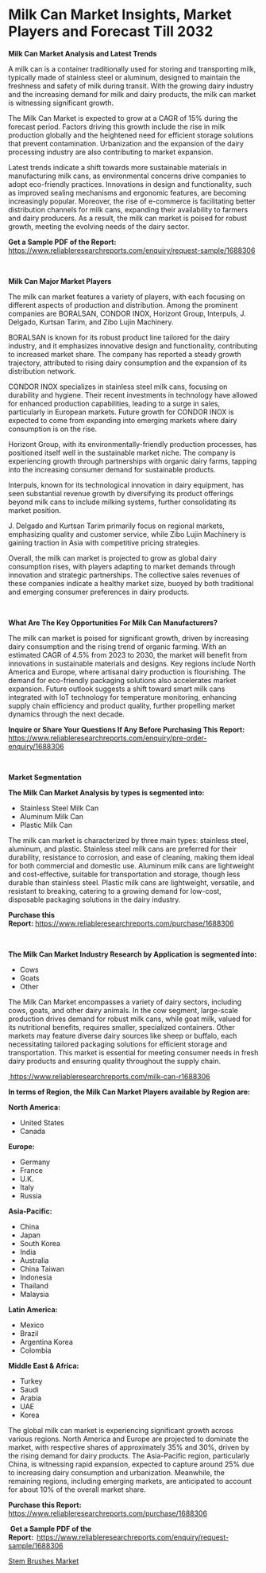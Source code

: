 <p><h1>Milk Can Market Insights, Market Players and Forecast Till 2032</h1></p><p><strong>Milk Can Market Analysis and Latest Trends</strong></p>
<p><p>A milk can is a container traditionally used for storing and transporting milk, typically made of stainless steel or aluminum, designed to maintain the freshness and safety of milk during transit. With the growing dairy industry and the increasing demand for milk and dairy products, the milk can market is witnessing significant growth.</p><p>The Milk Can Market is expected to grow at a CAGR of 15% during the forecast period. Factors driving this growth include the rise in milk production globally and the heightened need for efficient storage solutions that prevent contamination. Urbanization and the expansion of the dairy processing industry are also contributing to market expansion.</p><p>Latest trends indicate a shift towards more sustainable materials in manufacturing milk cans, as environmental concerns drive companies to adopt eco-friendly practices. Innovations in design and functionality, such as improved sealing mechanisms and ergonomic features, are becoming increasingly popular. Moreover, the rise of e-commerce is facilitating better distribution channels for milk cans, expanding their availability to farmers and dairy producers. As a result, the milk can market is poised for robust growth, meeting the evolving needs of the dairy sector.</p></p>
<p><strong>Get a Sample PDF of the Report:&nbsp;</strong> <a href="https://www.reliableresearchreports.com/enquiry/request-sample/1688306?utm_campaign=2119&utm_medium=2&utm_source=Github&utm_content=ia&utm_term=18022025&utm_id=milk-can">https://www.reliableresearchreports.com/enquiry/request-sample/1688306</a></p>
<p>&nbsp;</p>
<p><strong>Milk Can Major Market Players</strong></p>
<p><p>The milk can market features a variety of players, with each focusing on different aspects of production and distribution. Among the prominent companies are BORALSAN, CONDOR INOX, Horizont Group, Interpuls, J. Delgado, Kurtsan Tarim, and Zibo Lujin Machinery. </p><p>BORALSAN is known for its robust product line tailored for the dairy industry, and it emphasizes innovative design and functionality, contributing to increased market share. The company has reported a steady growth trajectory, attributed to rising dairy consumption and the expansion of its distribution network.</p><p>CONDOR INOX specializes in stainless steel milk cans, focusing on durability and hygiene. Their recent investments in technology have allowed for enhanced production capabilities, leading to a surge in sales, particularly in European markets. Future growth for CONDOR INOX is expected to come from expanding into emerging markets where dairy consumption is on the rise.</p><p>Horizont Group, with its environmentally-friendly production processes, has positioned itself well in the sustainable market niche. The company is experiencing growth through partnerships with organic dairy farms, tapping into the increasing consumer demand for sustainable products.</p><p>Interpuls, known for its technological innovation in dairy equipment, has seen substantial revenue growth by diversifying its product offerings beyond milk cans to include milking systems, further consolidating its market position.</p><p>J. Delgado and Kurtsan Tarim primarily focus on regional markets, emphasizing quality and customer service, while Zibo Lujin Machinery is gaining traction in Asia with competitive pricing strategies.</p><p>Overall, the milk can market is projected to grow as global dairy consumption rises, with players adapting to market demands through innovation and strategic partnerships. The collective sales revenues of these companies indicate a healthy market size, buoyed by both traditional and emerging consumer preferences in dairy products.</p></p>
<p>&nbsp;</p>
<p><strong>What Are The Key Opportunities For Milk Can Manufacturers?</strong></p>
<p><p>The milk can market is poised for significant growth, driven by increasing dairy consumption and the rising trend of organic farming. With an estimated CAGR of 4.5% from 2023 to 2030, the market will benefit from innovations in sustainable materials and designs. Key regions include North America and Europe, where artisanal dairy production is flourishing. The demand for eco-friendly packaging solutions also accelerates market expansion. Future outlook suggests a shift toward smart milk cans integrated with IoT technology for temperature monitoring, enhancing supply chain efficiency and product quality, further propelling market dynamics through the next decade.</p></p>
<p><strong>Inquire or Share Your Questions If Any Before Purchasing This Report:</strong> <a href="https://www.reliableresearchreports.com/enquiry/pre-order-enquiry/1688306?utm_campaign=2119&utm_medium=2&utm_source=Github&utm_content=ia&utm_term=18022025&utm_id=milk-can">https://www.reliableresearchreports.com/enquiry/pre-order-enquiry/1688306</a></p>
<p>&nbsp;</p>
<p><strong>Market Segmentation</strong></p>
<p><strong>The Milk Can Market Analysis by types is segmented into:</strong></p>
<p><ul><li>Stainless Steel Milk Can</li><li>Aluminum Milk Can</li><li>Plastic Milk Can</li></ul></p>
<p><p>The milk can market is characterized by three main types: stainless steel, aluminum, and plastic. Stainless steel milk cans are preferred for their durability, resistance to corrosion, and ease of cleaning, making them ideal for both commercial and domestic use. Aluminum milk cans are lightweight and cost-effective, suitable for transportation and storage, though less durable than stainless steel. Plastic milk cans are lightweight, versatile, and resistant to breaking, catering to a growing demand for low-cost, disposable packaging solutions in the dairy industry.</p></p>
<p><strong>Purchase this Report:&nbsp;</strong><a href="https://www.reliableresearchreports.com/purchase/1688306?utm_campaign=2119&utm_medium=2&utm_source=Github&utm_content=ia&utm_term=18022025&utm_id=milk-can">https://www.reliableresearchreports.com/purchase/1688306</a></p>
<p>&nbsp;</p>
<p><strong>The Milk Can Market Industry Research by Application is segmented into:</strong></p>
<p><ul><li>Cows</li><li>Goats</li><li>Other</li></ul></p>
<p><p>The Milk Can Market encompasses a variety of dairy sectors, including cows, goats, and other dairy animals. In the cow segment, large-scale production drives demand for robust milk cans, while goat milk, valued for its nutritional benefits, requires smaller, specialized containers. Other markets may feature diverse dairy sources like sheep or buffalo, each necessitating tailored packaging solutions for efficient storage and transportation. This market is essential for meeting consumer needs in fresh dairy products and ensuring quality throughout the supply chain.</p></p>
<p><a href="https://www.reliableresearchreports.com/milk-can-r1688306?utm_campaign=2119&utm_medium=2&utm_source=Github&utm_content=ia&utm_term=18022025&utm_id=milk-can">&nbsp;https://www.reliableresearchreports.com/milk-can-r1688306</a></p>
<p><strong>In terms of Region, the Milk Can Market Players available by Region are:</strong></p>
<p>
    <p> <strong> North America: </strong>
        <ul>
            <li>United States</li>
            <li>Canada</li>
        </ul>
        </p> 
    <p> <strong> Europe: </strong>
        <ul>
            <li>Germany</li>
            <li>France</li>
            <li>U.K.</li>
            <li>Italy</li>
            <li>Russia</li>
        </ul>
        </p> 
    <p> <strong> Asia-Pacific: </strong>
        <ul>
            <li>China</li>
            <li>Japan</li>
            <li>South Korea</li>
            <li>India</li>
            <li>Australia</li>
            <li>China Taiwan</li>
            <li>Indonesia</li>
            <li>Thailand</li>
            <li>Malaysia</li>
        </ul>
        </p> 
    <p> <strong> Latin America: </strong>
        <ul>
            <li>Mexico</li>
            <li>Brazil</li>
            <li>Argentina Korea</li>
            <li>Colombia</li>
        </ul>
        </p> 
    <p> <strong> Middle East & Africa: </strong>
        <ul>
            <li>Turkey</li>
            <li>Saudi</li>
            <li>Arabia</li>
            <li>UAE</li>
            <li>Korea</li>
        </ul>
    </p>
    </p>
<p><p>The global milk can market is experiencing significant growth across various regions. North America and Europe are projected to dominate the market, with respective shares of approximately 35% and 30%, driven by the rising demand for dairy products. The Asia-Pacific region, particularly China, is witnessing rapid expansion, expected to capture around 25% due to increasing dairy consumption and urbanization. Meanwhile, the remaining regions, including emerging markets, are anticipated to account for about 10% of the overall market share.</p></p>
<p><strong>Purchase this Report: </strong><a href="https://www.reliableresearchreports.com/purchase/1688306?utm_campaign=2119&utm_medium=2&utm_source=Github&utm_content=ia&utm_term=18022025&utm_id=milk-can">https://www.reliableresearchreports.com/purchase/1688306</a></p>
<p>&nbsp;<strong>Get a Sample PDF of the Report:&nbsp;&nbsp;</strong><a href="https://www.reliableresearchreports.com/enquiry/request-sample/1688306?utm_campaign=2119&utm_medium=2&utm_source=Github&utm_content=ia&utm_term=18022025&utm_id=milk-can">https://www.reliableresearchreports.com/enquiry/request-sample/1688306</a></p>
<p><strong></strong></p>
<p><p><a href="https://github.com/NarcisoFerry/Market-Research-Report-List-1/blob/main/stem-brushes-market.md?utm_campaign=2119&utm_medium=2&utm_source=Github&utm_content=ia&utm_term=18022025&utm_id=milk-can">Stem Brushes Market</a></p></p>